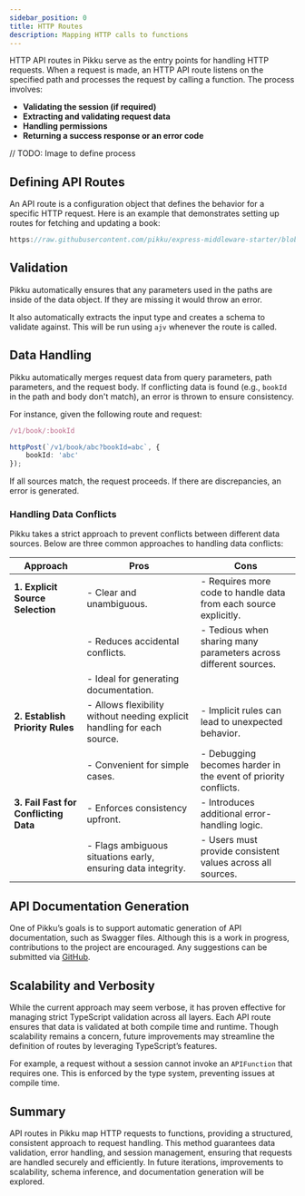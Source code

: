 ```yaml
---
sidebar_position: 0 
title: HTTP Routes
description: Mapping HTTP calls to functions  
---
```


HTTP API routes in Pikku serve as the entry points for handling HTTP requests. When a request is made, an HTTP API route listens on the specified path and processes the request by calling a function. The process involves:

- **Validating the session (if required)**
- **Extracting and validating request data**
- **Handling permissions**
- **Returning a success response or an error code**

// TODO: Image to define process

## Defining API Routes

An API route is a configuration object that defines the behavior for a specific HTTP request. Here is an example that demonstrates setting up routes for fetching and updating a book:

```typescript reference title="book.function.ts"
https://raw.githubusercontent.com/pikku/express-middleware-starter/blob/master/src/books.function.ts
```


## Validation

Pikku automatically ensures that any parameters used in the paths are inside of the data object. If they are missing it would throw an error.

It also automatically extracts the input type and creates a schema to validate against. This will be run using `ajv` whenever the route is called.

## Data Handling

Pikku automatically merges request data from query parameters, path parameters, and the request body. If conflicting data is found (e.g., `bookId` in the path and body don't match), an error is thrown to ensure consistency. 

For instance, given the following route and request:

```typescript
/v1/book/:bookId
```

```typescript
httpPost(`/v1/book/abc?bookId=abc`, {
    bookId: 'abc'
});
```

If all sources match, the request proceeds. If there are discrepancies, an error is generated.

### Handling Data Conflicts

Pikku takes a strict approach to prevent conflicts between different data sources. Below are three common approaches to handling data conflicts:

| **Approach**                         | **Pros**                                                                 | **Cons**                                                                    |
|--------------------------------------|--------------------------------------------------------------------------|-----------------------------------------------------------------------------|
| **1. Explicit Source Selection**     | - Clear and unambiguous.                                                 | - Requires more code to handle data from each source explicitly.            |
|                                      | - Reduces accidental conflicts.                                          | - Tedious when sharing many parameters across different sources.            |
|                                      | - Ideal for generating documentation.                                    |                                                                             |
| **2. Establish Priority Rules**      | - Allows flexibility without needing explicit handling for each source.  | - Implicit rules can lead to unexpected behavior.                           |
|                                      | - Convenient for simple cases.                                           | - Debugging becomes harder in the event of priority conflicts.              |
| **3. Fail Fast for Conflicting Data**| - Enforces consistency upfront.                                          | - Introduces additional error-handling logic.                               |
|                                      | - Flags ambiguous situations early, ensuring data integrity.             | - Users must provide consistent values across all sources.                  |

## API Documentation Generation

One of Pikku’s goals is to support automatic generation of API documentation, such as Swagger files. Although this is a work in progress, contributions to the project are encouraged. Any suggestions can be submitted via [GitHub](https://github.com/pikku/pikku).

## Scalability and Verbosity

While the current approach may seem verbose, it has proven effective for managing strict TypeScript validation across all layers. Each API route ensures that data is validated at both compile time and runtime. Though scalability remains a concern, future improvements may streamline the definition of routes by leveraging TypeScript’s features.

For example, a request without a session cannot invoke an `APIFunction` that requires one. This is enforced by the type system, preventing issues at compile time.

## Summary

API routes in Pikku map HTTP requests to functions, providing a structured, consistent approach to request handling. This method guarantees data validation, error handling, and session management, ensuring that requests are handled securely and efficiently. In future iterations, improvements to scalability, schema inference, and documentation generation will be explored.